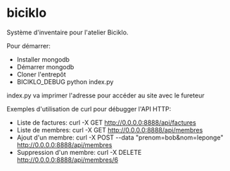 biciklo
=======

Système d'inventaire pour l'atelier Biciklo.

Pour démarrer:
* Installer mongodb
* Démarrer mongodb
* Cloner l'entrepôt
* BICIKLO_DEBUG python index.py

index.py va imprimer l'adresse pour accéder au site avec le fureteur

Exemples d'utilisation de curl pour débugger l'API HTTP:
* Liste de factures: curl -X GET http://0.0.0.0:8888/api/factures
* Liste de membres: curl -X GET http://0.0.0.0:8888/api/membres
* Ajout d'un membre: curl -X POST --data "prenom=bob&nom=leponge" http://0.0.0.0:8888/api/membres
* Suppression d'un membre: curl -X DELETE http://0.0.0.0:8888/api/membres/6
